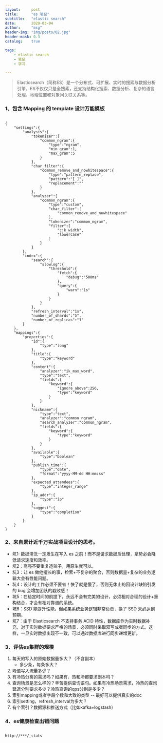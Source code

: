 ```yaml
---
layout:     post
title:      "es 笔记"
subtitle:   "elastic search"
date:       2020-03-04
author:     "msg"
header-img: "img/posts/02.jpg"
header-mask: 0.3
catalog:    true

tags:
    - elastic search
    - 笔记
    - 学习

---
```


> Elasticsearch（简称ES）是一个分布式、可扩展、实时的搜索与数据分析引擎。ES不仅仅只是全搜索，还支持结构化搜索、数据分析、复杂的语言处理、地理位置和对象间关联关系等。

### 1、包含 Mapping 的 template 设计万能模板

```

{
    "settings":{
        "analysis":{
            "tokenizer":{
                "common_ngram":{
                    "type":"ngram",
                    "min_gram":1,
                    "max_gram":5
                }
            },
            "char_filter":{
                "common_remove_and_nowhitespace":{
                    "type":"pattern_replace",
                    "pattern":"[ ]",
                    "replacement":""
                }
            },
            "analyzer":{
                "common_ngram":{
                    "type":"custom",
                    "char_filter":[
                        "common_remove_and_nowhitespace"
                    ],
                    "tokenizer":"common_ngram",
                    "filter":[
                        "cjk_width",
                        "lowercase"
                    ]
                }
            }
        },
        "index":{
            "search":{
                "slowlog":{
                    "threshold":{
                        "fetch":{
                            "debug":"500ms"
                        },
                        "query":{
                            "warn":"1s"
                        }
                    }
                }
            },
            "refresh_interval":"1s",
            "number_of_shards":"5",
            "number_of_replicas":"1"
        }
    },
    "mappings":{
        "properties":{
            "id":{
                "type":"long"
            },
            "title":{
                "type":"keyword"
            },
            "content":{
                "analyzer":"ik_max_word",
                "type":"text",
                "fields":{
                    "keyword":{
                        "ignore_above":256,
                        "type":"keyword"
                    }
                }
            },
            "nickname":{
                "type":"text",
                "analyzer":"common_ngram",
                "search_analyzer":"common_ngram",
                "fields":{
                    "keyword":{
                        "type":"keyword"
                    }
                }
            },
            "available":{
                "type":"boolean"
            },
            "publish_time":{
                "type":"date",
                "format":"yyyy-MM-dd HH:mm:ss"
            },
            "expected_attendees":{
                "type":"integer_range"
            },
            "ip_addr":{
                "type":"ip"
            },
            "suggest":{
                "type":"completion"
            }
        }
    }
}

```

### 2、来自累计近千万实战项目设计的思考。

* 坑1: 数据清洗一定发生在写入 es 之前！而不是请求数据后处理，拿势必会降低请求速度和效率。
* 坑2：高亮不要重复造轮子，用原生就可以。
* 坑3：让 es 做他擅长的事，检索+不复杂的聚合，否则数据量+复杂的业务逻辑大会有性能问题。
* 坑4：设计的工作必须不要省！快了就是慢了，否则无休止的因设计缺陷引发的 bug 会增加团队的戳败感！
* 坑5：在给定时间的前提下，永远不会有完美的设计，必须相对合理的设计+重构结合，才会有相对靠谱的系统。
* 坑6：SSD 能提升性能，但如果系统业务逻辑非常负责，换了 SSD 未必达到预期。
* 坑7：由于 Elasticsearch 不支持事务 ACID 特性，数据库作为实时数据补充，对于实时数据要求严格的场景，必须同时采取双写或者同步的方式。这样，一旦实时数据出现不一致，可以通过数据库进行同步递增更新。


### 3、评估es集群的规模

1. 每天的写入的原始数据量多大？（不含副本）
    - 多少条，每条多大？
2. 峰值写入流量多少？
3. 有冷热分离的需求吗？如果有，热和冷都要求副本吗？
4. 查询场景是怎么样的？辛苦提供查询语句。如果有冷热场景需求，冷热的查询延迟分别要求多少？冷热查询的qps分别是多少？
5. 索引mapping或者字段个数和大致的类型
    -- 最好可以提供真实的doc
6. 索引setting，refresh_interval为多大？
7. 有个索引？数据源和推送方式（比如kafka+logstash）


### 4、es健康检查出错问题

```

http://***/_stats

```
